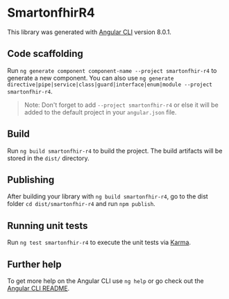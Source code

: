 # SmartonfhirR4

This library was generated with [Angular CLI](https://github.com/angular/angular-cli) version 8.0.1.

## Code scaffolding

Run `ng generate component component-name --project smartonfhir-r4` to generate a new component. You can also use `ng generate directive|pipe|service|class|guard|interface|enum|module --project smartonfhir-r4`.
> Note: Don't forget to add `--project smartonfhir-r4` or else it will be added to the default project in your `angular.json` file. 

## Build

Run `ng build smartonfhir-r4` to build the project. The build artifacts will be stored in the `dist/` directory.

## Publishing

After building your library with `ng build smartonfhir-r4`, go to the dist folder `cd dist/smartonfhir-r4` and run `npm publish`.

## Running unit tests

Run `ng test smartonfhir-r4` to execute the unit tests via [Karma](https://karma-runner.github.io).

## Further help

To get more help on the Angular CLI use `ng help` or go check out the [Angular CLI README](https://github.com/angular/angular-cli/blob/master/README.md).
